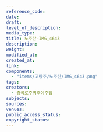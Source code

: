 ```yaml
---
reference_code: 
date: 
draft: 
level_of_description: 
media_type: 
title: 노주탄-IMG_4643 
description: 
weight: 
modified_at: 
created_at: 
link: 
components: 
  - "items/고량주/노주탄/IMG_4643.png"
tags: 
creators: 
  - 중국로주쿼추이주업
subjects: 
sources: 
venues: 
public_access_status: 
copyright_status: 
---
```

